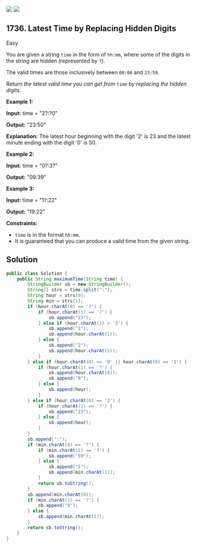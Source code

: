 [![](https://img.shields.io/github/stars/javadev/LeetCode-in-Java?label=Stars&style=flat-square)](https://github.com/javadev/LeetCode-in-Java)
[![](https://img.shields.io/github/forks/javadev/LeetCode-in-Java?label=Fork%20me%20on%20GitHub%20&style=flat-square)](https://github.com/javadev/LeetCode-in-Java/fork)

## 1736\. Latest Time by Replacing Hidden Digits

Easy

You are given a string `time` in the form of `hh:mm`, where some of the digits in the string are hidden (represented by `?`).

The valid times are those inclusively between `00:00` and `23:59`.

Return _the latest valid time you can get from_ `time` _by replacing the hidden_ _digits_.

**Example 1:**

**Input:** time = "2?:?0"

**Output:** "23:50"

**Explanation:** The latest hour beginning with the digit '2' is 23 and the latest minute ending with the digit '0' is 50.

**Example 2:**

**Input:** time = "0?:3?"

**Output:** "09:39"

**Example 3:**

**Input:** time = "1?:22"

**Output:** "19:22"

**Constraints:**

*   `time` is in the format `hh:mm`.
*   It is guaranteed that you can produce a valid time from the given string.

## Solution

```java
public class Solution {
    public String maximumTime(String time) {
        StringBuilder sb = new StringBuilder();
        String[] strs = time.split(":");
        String hour = strs[0];
        String min = strs[1];
        if (hour.charAt(0) == '?') {
            if (hour.charAt(1) == '?') {
                sb.append("23");
            } else if (hour.charAt(1) > '3') {
                sb.append("1");
                sb.append(hour.charAt(1));
            } else {
                sb.append("2");
                sb.append(hour.charAt(1));
            }
        } else if (hour.charAt(0) == '0' || hour.charAt(0) == '1') {
            if (hour.charAt(1) == '?') {
                sb.append(hour.charAt(0));
                sb.append("9");
            } else {
                sb.append(hour);
            }
        } else if (hour.charAt(0) == '2') {
            if (hour.charAt(1) == '?') {
                sb.append("23");
            } else {
                sb.append(hour);
            }
        }
        sb.append(":");
        if (min.charAt(0) == '?') {
            if (min.charAt(1) == '?') {
                sb.append("59");
            } else {
                sb.append("5");
                sb.append(min.charAt(1));
            }
            return sb.toString();
        }
        sb.append(min.charAt(0));
        if (min.charAt(1) == '?') {
            sb.append("9");
        } else {
            sb.append(min.charAt(1));
        }
        return sb.toString();
    }
}
```
